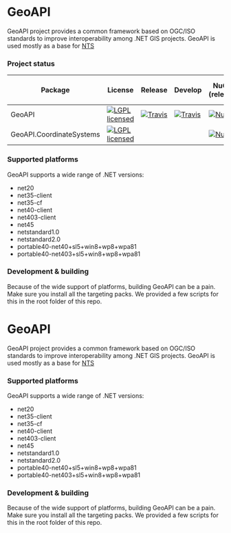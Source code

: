# GeoAPI

GeoAPI project provides a common framework based on OGC/ISO standards to improve interoperability among .NET GIS projects. GeoAPI is used mostly as a base for [NTS](https://github.com/NetTopologySuite/NetTopologySuite/)

### Project status
Package | License | Release | Develop | NuGet (release) | NuGet (pre-release) 
------- | ------- | ------- | ------- | --------------- | ----------------------
GeoAPI  | [![LGPL licensed](https://img.shields.io/badge/license-LGPL-blue.svg)](https://github.com/NetTopologySuite/GeoAPI/blob/develop/LICENSE.md) | [![Travis](https://travis-ci.org/NetTopologySuite/GeoAPI.svg?branch=master)](https://travis-ci.org/NetTopologySuite/GeoAPI) | [![Travis](https://travis-ci.org/NetTopologySuite/GeoAPI.svg?branch=develop)](https://travis-ci.org/NetTopologySuite/GeoAPI) |  [![NuGet](https://img.shields.io/nuget/v/GeoAPI.svg?style=flat)](https://www.nuget.org/packages/GeoAPI/) | [![NuGet](https://img.shields.io/nuget/vpre/GeoAPI.svg?style=flat)](https://www.nuget.org/packages/GeoAPI/)
GeoAPI.CoordinateSystems | [![LGPL licensed](https://img.shields.io/badge/license-LGPL-blue.svg)](https://github.com/NetTopologySuite/GeoAPI/blob/develop/LICENSE.md) |  |  |  [![NuGet](https://img.shields.io/nuget/v/GeoAPI.CoordinateSystems.svg?style=flat)](https://www.nuget.org/packages/GeoAPI.CoordinateSystems/) | [![NuGet](https://img.shields.io/nuget/vpre/GeoAPI.CoordinateSystems.svg?style=flat)](https://www.nuget.org/packages/GeoAPI.CoordinateSystems/)

### Supported platforms

GeoAPI supports a wide range of .NET versions:

- net20
- net35-client
- net35-cf
- net40-client
- net403-client
- net45
- netstandard1.0
- netstandard2.0
- portable40-net40+sl5+win8+wp8+wpa81
- portable40-net403+sl5+win8+wp8+wpa81

### Development & building

Because of the wide support of platforms, building GeoAPI can be a pain. Make sure you install all the targeting packs. We provided a few scripts for this in the root folder of this repo.


# GeoAPI

GeoAPI project provides a common framework based on OGC/ISO standards to improve interoperability among .NET GIS projects. GeoAPI is used mostly as a base for [NTS](https://github.com/NetTopologySuite/NetTopologySuite/)

### Supported platforms

GeoAPI supports a wide range of .NET versions:

- net20
- net35-client
- net35-cf
- net40-client
- net403-client
- net45
- netstandard1.0
- netstandard2.0
- portable40-net40+sl5+win8+wp8+wpa81
- portable40-net403+sl5+win8+wp8+wpa81

### Development & building

Because of the wide support of platforms, building GeoAPI can be a pain. Make sure you install all the targeting packs. We provided a few scripts for this in the root folder of this repo.

